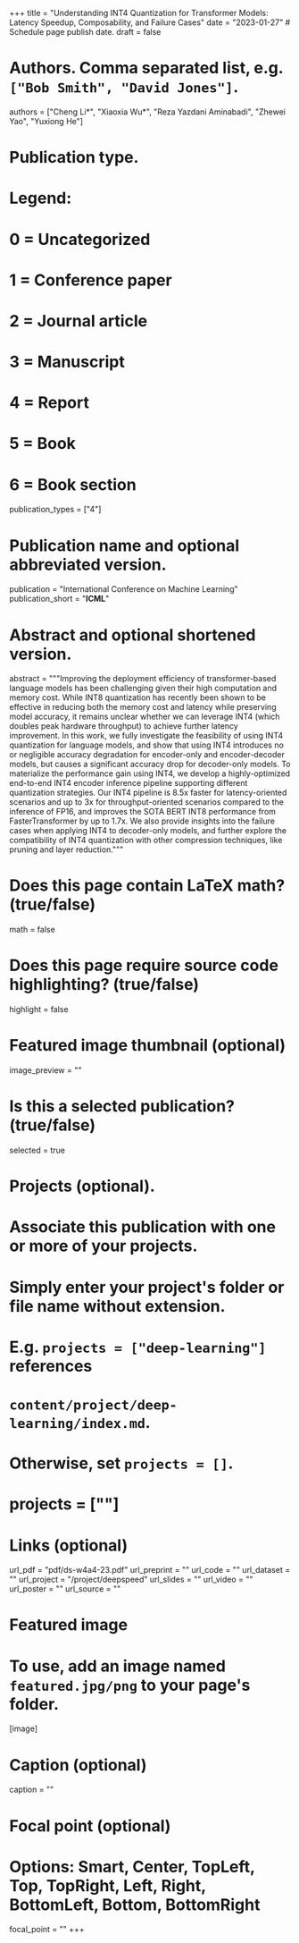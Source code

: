 +++
title = "Understanding INT4 Quantization for Transformer Models: Latency Speedup, Composability, and Failure Cases"
date = "2023-01-27"  # Schedule page publish date.
draft = false

# Authors. Comma separated list, e.g. `["Bob Smith", "David Jones"]`.
authors = ["Cheng Li*", "Xiaoxia Wu*", "Reza Yazdani Aminabadi", "Zhewei Yao", "Yuxiong He"]

# Publication type.
# Legend:
# 0 = Uncategorized
# 1 = Conference paper
# 2 = Journal article
# 3 = Manuscript
# 4 = Report
# 5 = Book
# 6 = Book section
publication_types = ["4"]

# Publication name and optional abbreviated version.
publication = "International Conference on Machine Learning"
publication_short = "**ICML**"

# Abstract and optional shortened version.
abstract = """Improving the deployment efficiency of transformer-based language models has been challenging given their high computation and memory cost. While INT8 quantization has recently been shown to be effective in reducing both the memory cost and latency while preserving model accuracy, it remains unclear whether we can leverage INT4 (which doubles peak hardware throughput) to achieve further latency improvement. In this work, we fully investigate the feasibility of using INT4 quantization for language models, and show that using INT4 introduces no or negligible accuracy degradation for encoder-only and encoder-decoder models, but causes a significant accuracy drop for decoder-only models. To materialize the performance gain using INT4, we develop a highly-optimized end-to-end INT4 encoder inference pipeline supporting different quantization strategies. Our INT4 pipeline is 8.5x faster for latency-oriented scenarios and up to 3x for throughput-oriented scenarios compared to the inference of FP16, and improves the SOTA BERT INT8 performance from FasterTransformer by up to 1.7x. We also provide insights into the failure cases when applying INT4 to decoder-only models, and further explore the compatibility of INT4 quantization with other compression techniques, like pruning and layer reduction."""


# Does this page contain LaTeX math? (true/false)
math = false

# Does this page require source code highlighting? (true/false)
highlight = false

# Featured image thumbnail (optional)
image_preview = ""

# Is this a selected publication? (true/false)
selected = true

# Projects (optional).
#   Associate this publication with one or more of your projects.
#   Simply enter your project's folder or file name without extension.
#   E.g. `projects = ["deep-learning"]` references
#   `content/project/deep-learning/index.md`.
#   Otherwise, set `projects = []`.
#   projects = [""]

# Links (optional)
url_pdf = "pdf/ds-w4a4-23.pdf"
url_preprint = ""
url_code = ""
url_dataset = ""
url_project = "/project/deepspeed"
url_slides = ""
url_video = ""
url_poster = ""
url_source = ""

# Featured image
# To use, add an image named `featured.jpg/png` to your page's folder.
[image]
  # Caption (optional)
  caption = ""

  # Focal point (optional)
  # Options: Smart, Center, TopLeft, Top, TopRight, Left, Right, BottomLeft, Bottom, BottomRight
  focal_point = ""
+++
